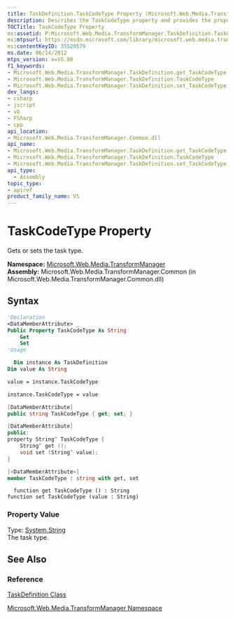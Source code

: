 ```yaml
---
title: TaskDefinition.TaskCodeType Property (Microsoft.Web.Media.TransformManager)
description: Describes the TaskCodeType property and provides the property's namespace, assembly, syntax, and property value.
TOCTitle: TaskCodeType Property
ms:assetid: P:Microsoft.Web.Media.TransformManager.TaskDefinition.TaskCodeType
ms:mtpsurl: https://msdn.microsoft.com/library/microsoft.web.media.transformmanager.taskdefinition.taskcodetype(v=VS.90)
ms:contentKeyID: 35520579
ms.date: 06/14/2012
mtps_version: v=VS.90
f1_keywords:
- Microsoft.Web.Media.TransformManager.TaskDefinition.get_TaskCodeType
- Microsoft.Web.Media.TransformManager.TaskDefinition.TaskCodeType
- Microsoft.Web.Media.TransformManager.TaskDefinition.set_TaskCodeType
dev_langs:
- csharp
- jscript
- vb
- FSharp
- cpp
api_location:
- Microsoft.Web.Media.TransformManager.Common.dll
api_name:
- Microsoft.Web.Media.TransformManager.TaskDefinition.get_TaskCodeType
- Microsoft.Web.Media.TransformManager.TaskDefinition.TaskCodeType
- Microsoft.Web.Media.TransformManager.TaskDefinition.set_TaskCodeType
api_type:
  - Assembly
topic_type:
- apiref
product_family_name: VS
---
```


# TaskCodeType Property

Gets or sets the task type.

**Namespace:**  [Microsoft.Web.Media.TransformManager](microsoft-web-media-transformmanager-namespace.md)  
**Assembly:**  Microsoft.Web.Media.TransformManager.Common (in Microsoft.Web.Media.TransformManager.Common.dll)

## Syntax

```vb
'Declaration
<DataMemberAttribute> _
Public Property TaskCodeType As String
    Get
    Set
'Usage

  Dim instance As TaskDefinition
Dim value As String

value = instance.TaskCodeType

instance.TaskCodeType = value
```

```csharp
[DataMemberAttribute]
public string TaskCodeType { get; set; }
```

```cpp
[DataMemberAttribute]
public:
property String^ TaskCodeType {
    String^ get ();
    void set (String^ value);
}
```

``` fsharp
[<DataMemberAttribute>]
member TaskCodeType : string with get, set
```

```jscript
  function get TaskCodeType () : String
function set TaskCodeType (value : String)
```

### Property Value

Type: [System.String](https://msdn.microsoft.com/library/s1wwdcbf)  
The task type.  

## See Also

### Reference

[TaskDefinition Class](taskdefinition-class-microsoft-web-media-transformmanager.md)

[Microsoft.Web.Media.TransformManager Namespace](microsoft-web-media-transformmanager-namespace.md)
